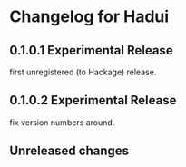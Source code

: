 # Changelog for Hadui

## 0.1.0.1 Experimental Release
first unregistered (to Hackage) release.

## 0.1.0.2 Experimental Release
fix version numbers around.

## Unreleased changes
